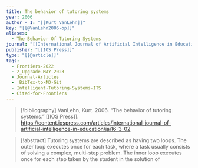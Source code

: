 ```yaml
---
title: The behavior of tutoring systems
year: 2006
author - 1: "[[Kurt VanLehn]]"
key: "[[@VanLehn2006-op]]"
aliases:
  - The Behavior Of Tutoring Systems
journal: "[[International Journal of Artificial Intelligence in Education]]"
publisher: "[[IOS Press]]"
type: "[[@article]]"
tags:
  - Frontiers-2022
  - 2_Upgrade-MAY-2023
  - Journal-Articles
  - _BibTex-to-MD-Git
  - Intelligent-Tutoring-Systems-ITS
  - Cited-for-Frontiers
---
```


> [!bibliography]
> VanLehn, Kurt. 2006. “The behavior of tutoring systems.” [[IOS Press]]. https://content.iospress.com/articles/international-journal-of-artificial-intelligence-in-education/jai16-3-02

> [!abstract]
> Tutoring systems are described as having two loops. The outer loop executes once for each task, where a task usually consists of solving a complex, multi-step problem. The inner loop executes once for each step taken by the student in the solution of